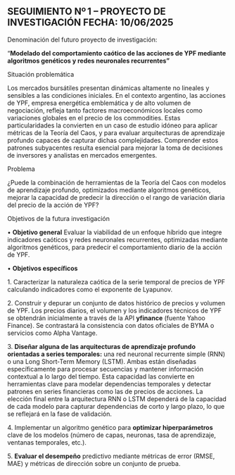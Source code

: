 ## **SEGUIMIENTO Nº 1 – PROYECTO DE INVESTIGACIÓN FECHA: 10/06/2025**

 Denominación del futuro proyecto de investigación: 

 “**Modelado del comportamiento caótico de las acciones de YPF mediante algoritmos genéticos y redes neuronales recurrentes”**

Situación problemática   

 Los mercados bursátiles presentan dinámicas altamente no lineales y sensibles a las condiciones iniciales. En el contexto argentino, las acciones de YPF, empresa energética emblemática y de alto volumen de negociación, refleja tanto factores macroeconómicos locales como variaciones globales en el precio de los commodities. Estas particularidades la convierten en un caso de estudio idóneo para aplicar métricas de la Teoría del Caos, y para evaluar arquitecturas de aprendizaje profundo capaces de capturar dichas complejidades. Comprender estos patrones subyacentes resulta esencial para mejorar la toma de decisiones de inversores y analistas en mercados emergentes.

Problema  

  ¿Puede la combinación de herramientas de la Teoría del Caos con modelos de aprendizaje profundo, optimizados mediante algoritmos genéticos, mejorar la capacidad de predecir la dirección o el rango de variación diaria del precio de la acción de YPF?

Objetivos de la futura investigación

   • **Objetivo general**    Evaluar la viabilidad de un enfoque híbrido que integre indicadores caóticos y redes neuronales recurrentes, optimizadas mediante algoritmos genéticos, para predecir el comportamiento diario de la acción de YPF.

   • **Objetivos específicos**       

1\. Caracterizar la naturaleza caótica de la serie temporal de precios de YPF calculando indicadores como el exponente de Lyapunov.     

 2\. Construir y depurar un conjunto de datos histórico de precios y volumen de YPF. Los precios diarios, el volumen y los indicadores técnicos de YPF se obtendrán inicialmente a través de la API **yfinance** (fuente Yahoo Finance). Se contrastará la consistencia con datos oficiales de BYMA o servicios como Alpha Vantage. 

3\. **Diseñar alguna de las arquitecturas de aprendizaje profundo orientadas a series temporales:** una red neuronal recurrente simple (RNN) o una Long Short‑Term Memory (LSTM). Ambas están diseñadas específicamente para procesar secuencias y mantener información contextual a lo largo del tiempo. Esta capacidad las convierte en herramientas clave para modelar dependencias temporales y detectar patrones en series financieras como las de precios de acciones. La elección final entre la arquitectura RNN o LSTM dependerá de la capacidad de cada modelo para capturar dependencias de corto y largo plazo, lo que se reflejará en la fase de validación.

4\. Implementar un algoritmo genético para **optimizar hiperparámetros** clave de los modelos (número de capas, neuronas, tasa de aprendizaje, ventanas temporales, etc.).       

5\. **Evaluar el desempeño** predictivo mediante métricas de error (RMSE, MAE) y métricas de dirección sobre un conjunto de prueba.  

